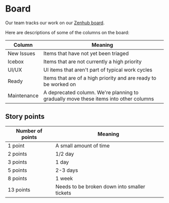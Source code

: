# Board

Our team tracks our work on our [Zenhub board](https://app.zenhub.com/workspaces/feature-work-cycle-board-571691cab409d8d821b873be/board).

Here are descriptions of some of the columns on the board:

| Column | Meaning  |
|---|---|
| New Issues | Items that have not yet been triaged |
| Icebox | Items that are not currently a high priority |
| UI/UX | UI items that aren't part of typical work cycles |
| Ready  | Items that are of a high priority and are ready to be worked on  |
| Maintenance | A deprecated column. We're planning to gradually move these items into other columns |

## Story points

| Number of points | Meaning |
|---|---|
|1 point|A small amount of time|
|2 points|1/2 day|
|3 points|1 day|
|5 points|2-3 days|
|8 points|1 week|
|13 points|Needs to be broken down into smaller tickets|
